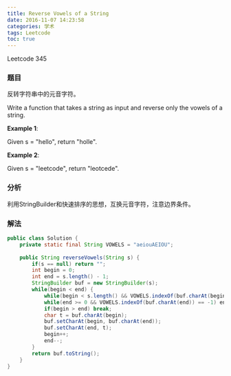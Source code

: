 ```yaml
---
title: Reverse Vowels of a String
date: 2016-11-07 14:23:58
categories: 学术
tags: Leetcode
toc: true
---
```


Leetcode 345

### 题目

反转字符串中的元音字符。

Write a function that takes a string as input and reverse only the vowels of a string.

__Example 1__:

Given s = "hello", return "holle".

__Example 2__:

Given s = "leetcode", return "leotcede".

### 分析

利用StringBuilder和快速排序的思想，互换元音字符，注意边界条件。

### 解法

```java
public class Solution {
    private static final String VOWELS = "aeiouAEIOU";
    
    public String reverseVowels(String s) {
        if(s == null) return "";
        int begin = 0;
        int end = s.length() - 1;
        StringBuilder buf = new StringBuilder(s);
        while(begin < end) {
            while(begin < s.length() && VOWELS.indexOf(buf.charAt(begin)) == -1) begin++;
            while(end >= 0 && VOWELS.indexOf(buf.charAt(end)) == -1) end--;
            if(begin > end) break;
            char t = buf.charAt(begin);
            buf.setCharAt(begin, buf.charAt(end));
            buf.setCharAt(end, t);
            begin++;
            end--;
        }
        return buf.toString();
    }
}
```